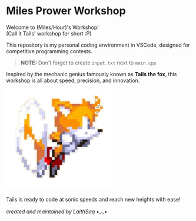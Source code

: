 # Miles Prower Workshop

Welcome to (Miles/Hour)'s Workshop!  
(Call it Tails' workshop for short :P)

This repository is my personal coding environment in VSCode, designed for competitive programming contests. 

> **NOTE:** Don't forget to create `input.txt` next to `main.cpp`

Inspired by the mechanic genius famously known as **Tails the fox**, this workshop is all about speed, precision, and innovation.

![tails](basement/shelf/tails-the-fox-racing.png)

Tails is ready to code at sonic speeds and reach new heights with ease!

*created and maintained by LaithSaq* •︿•
